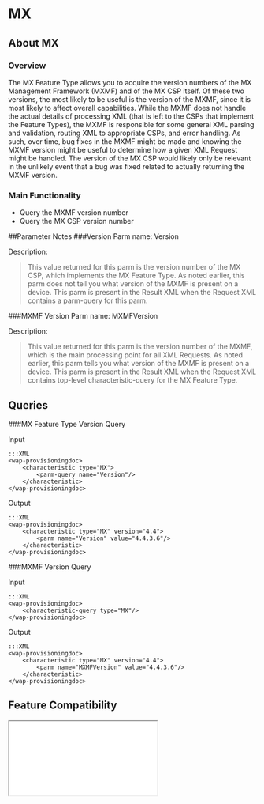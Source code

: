 # MX

## About MX

### Overview

The MX Feature Type allows you to acquire the version numbers of the MX Management Framework (MXMF) and of the MX CSP itself. Of these two versions, the most likely to be useful is the version of the MXMF, since it is most likely to affect overall capabilities. While the MXMF does not handle the actual details of processing XML (that is left to the CSPs that implement the Feature Types), the MXMF is responsible for some general XML parsing and validation, routing XML to appropriate CSPs, and error handling. As such, over time, bug fixes in the MXMF might be made and knowing the MXMF version might be useful to determine how a given XML Request might be handled. The version of the MX CSP would likely only be relevant in the unlikely event that a bug was fixed related to actually returning the MXMF version.

### Main Functionality

* Query the MXMF version number
* Query the MX CSP version number


##Parameter Notes
###Version
Parm name: Version

Description:

>This value returned for this parm is the version number of the MX CSP, which implements the MX Feature Type. As noted earlier, this parm does not tell you what version of the MXMF is present on a device. This parm is present in the Result XML when the Request XML contains a parm-query for this parm.

###MXMF Version
Parm name: MXMFVersion

Description:

>This value returned for this parm is the version number of the MXMF, which is the main processing point for all XML Requests. As noted earlier, this parm tells you what version of the MXMF is present on a device. This parm is present in the Result XML when the Request XML contains top-level characteristic-query for the MX Feature Type.

## Queries
###MX Feature Type Version Query

Input

	:::XML
	<wap-provisioningdoc>
		<characteristic type="MX">
			<parm-query name="Version"/>
		</characteristic>
	</wap-provisioningdoc>

Output

	:::XML
	<wap-provisioningdoc>
		<characteristic type="MX" version="4.4">
			<parm name="Version" value="4.4.3.6"/>
		</characteristic>
	</wap-provisioningdoc>

###MXMF Version Query

Input

	:::XML
	<wap-provisioningdoc>
		<characteristic-query type="MX"/>
	</wap-provisioningdoc>
	
Output

	:::XML
	<wap-provisioningdoc>
		<characteristic type="MX" version="4.4">
			<parm name="MXMFVersion" value="4.4.3.6"/>
		</characteristic>
	</wap-provisioningdoc>
	
## Feature Compatibility

<iframe src="compare.html#mx=4.3&csp=MX&os=JB&embed=true"></iframe> 